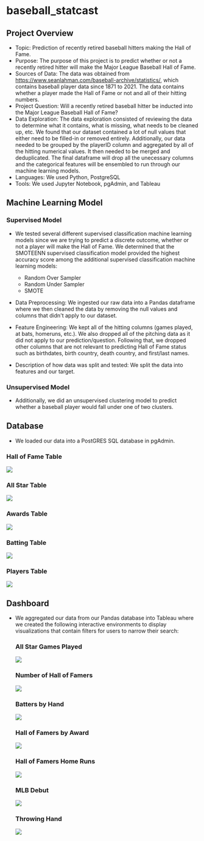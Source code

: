 # baseball_statcast

## Project Overview

- Topic: Prediction of recently retired baseball hitters making the Hall of Fame.
- Purpose: The purpose of this project is to predict whether or not a recently retired hitter will make the Major League Baseball Hall of Fame.
- Sources of Data: The data was obtained from https://www.seanlahman.com/baseball-archive/statistics/, which contains baseball player data since 1871 to 2021. The data contains whether a player made the Hall of Fame or not and all of their hitting numbers.
- Project Question: Will a recently retired baseball hitter be inducted into the Major League Baseball Hall of Fame?
- Data Exploration: The data exploration consisted of reviewing the data to determine what it contains, what is missing, what needs to be cleaned up, etc. We found that our dataset contained a lot of null values that either need to be filled-in or removed entirely. Additionally, our data needed to be grouped by the playerID column and aggregated by all of the hitting numerical values. It then needed to be merged and deduplicated. The final dataframe will drop all the unecessary columns and the categorical features will be ensembled to run through our machine learning models.
- Languages: We used Python, PostgreSQL
- Tools: We used Jupyter Notebook, pgAdmin, and Tableau

## Machine Learning Model
### Supervised Model
- We tested several different supervised classification machine learning models since we are trying to predict a discrete outcome, whether or not a player will make the Hall of Fame. We determined that the SMOTEENN supervised classification model provided the highest accuracy score among the additional supervised classification machine learning models:
   - Random Over Sampler
   - Random Under Sampler
   - SMOTE

- Data Preprocessing: We ingested our raw data into a Pandas dataframe where we then cleaned the data by removing the null values and columns that didn't apply to our dataset.

- Feature Engineering: We kept all of the hitting columns (games played, at bats, homeruns, etc.). We also dropped all of the pitching data as it did not apply to our prediction/question. Following that, we dropped other columns that are not relevant to predicting Hall of Fame status such as birthdates, birth country, death country, and first/last names.

- Description of how data was split and tested: We split the data into features and our target.

### Unsupervised Model
- Additionally, we did an unsupervised clustering model to predict whether a baseball player would fall under one of two clusters.

## Database
- We loaded our data into a PostGRES SQL database in pgAdmin.

### Hall of Fame Table
![](Resources/Halloffame%20Table%20pgAdmin.png)

### All Star Table
![](Resources/All%20Star%20Full%20Table%20pgAdmin%20.png)

### Awards Table
![](Resources/Awardsplayers%20Table%20pgAdmin.png)

### Batting Table
![](Resources/Batting%20Table%20pgAdmin.png)

### Players Table
![](Resources/People%20Table%20pgAdmin.png)

## Dashboard
- We aggregated our data from our Pandas database into Tableau where we created the following interactive environments to display visualizations that contain filters for users to narrow their search:

  ### All Star Games Played
  ![](Resources/Number%20of%20All%20Star%20Games%20Played.png)
  
  ### Number of Hall of Famers
  ![](Resources/Number%20of%20HOF.png)
  
  ### Batters by Hand
  ![](Resources/Batting%20Hand.png)
  
  ### Hall of Famers by Award
  ![](Resources/HOF%20Awards.png)
  
  ### Hall of Famers Home Runs
  ![](Resources/Hall%20Of%20Famers%20Total%20Home%20Runs.png)
  
  ### MLB Debut
  ![](Resources/MLB%20Debut.png)
  
  ### Throwing Hand
  ![](Resources/Throwing%20Hands.png)
